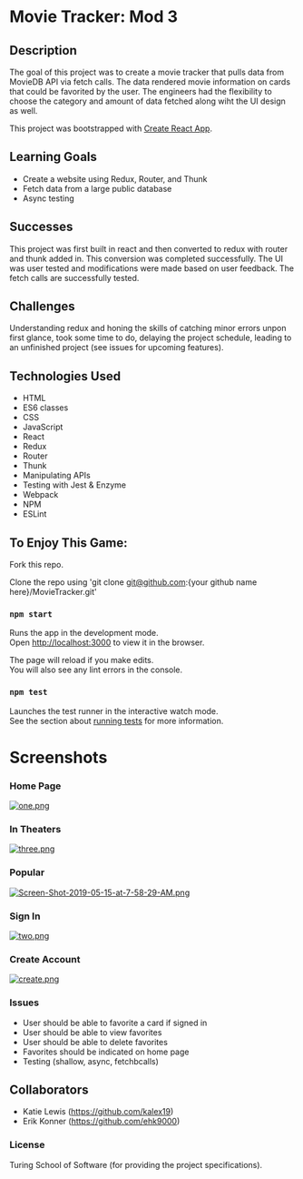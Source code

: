 # Movie Tracker: Mod 3

## Description

The goal of this project was to create a movie tracker that pulls data from MovieDB API via fetch calls. The data rendered movie information on cards that could be favorited by the user. The engineers had the flexibility to choose the category and amount of data fetched along wiht the UI design as well.

This project was bootstrapped with [Create React App](https://github.com/facebook/create-react-app). 

## Learning Goals

* Create a website using Redux, Router, and Thunk
* Fetch data from a large public database
* Async testing

## Successes

This project was first built in react and then converted to redux with router and thunk added in. This conversion was completed successfully. The UI was user tested and modifications were made based on user feedback. The fetch calls are successfully tested. 

## Challenges

Understanding redux and honing the skills of catching minor errors unpon first glance, took some time to do, delaying the project schedule, leading to an unfinished project (see issues for upcoming features).


## Technologies Used

* HTML 
* ES6 classes
* CSS
* JavaScript
* React
* Redux
* Router
* Thunk
* Manipulating APIs
* Testing with Jest & Enzyme
* Webpack
* NPM
* ESLint

## To Enjoy This Game:

Fork this repo. 

Clone the repo using 'git clone git@github.com:{your github name here}/MovieTracker.git'

### `npm start`

Runs the app in the development mode.<br>
Open [http://localhost:3000](http://localhost:3000) to view it in the browser.

The page will reload if you make edits.<br>
You will also see any lint errors in the console.

### `npm test`

Launches the test runner in the interactive watch mode.<br>
See the section about [running tests](https://facebook.github.io/create-react-app/docs/running-tests) for more information.

# Screenshots

### Home Page

[![one.png](https://i.postimg.cc/W3zYrtgX/one.png)](https://postimg.cc/phNBMW0F)

### In Theaters

[![three.png](https://i.postimg.cc/XN8c3n5v/three.png)](https://postimg.cc/3WkDF5nM)

### Popular

[![Screen-Shot-2019-05-15-at-7-58-29-AM.png](https://i.postimg.cc/43Qntxs7/Screen-Shot-2019-05-15-at-7-58-29-AM.png)](https://postimg.cc/Jyt1CmyM)

### Sign In

[![two.png](https://i.postimg.cc/KYzC79yP/two.png)](https://postimg.cc/9D6xCY00)

### Create Account

[![create.png](https://i.postimg.cc/QdWfjRsn/create.png)](https://postimg.cc/rDM1JZDS)

### Issues
* User should be able to favorite a card if signed in
* User should be able to view favorites
* User should be able to delete favorites
* Favorites should be indicated on home page
* Testing (shallow, async, fetchbcalls)

## Collaborators
* Katie Lewis (https://github.com/kalex19)
* Erik Konner (https://github.com/ehk9000)

### License
Turing School of Software (for providing the project specifications).
